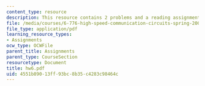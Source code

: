 ```yaml
---
content_type: resource
description: This resource contains 2 problems and a reading assignment.
file: /media/courses/6-776-high-speed-communication-circuits-spring-2005/4551b89013ff93bc8b35c4283c98464c_hw6.pdf
file_type: application/pdf
learning_resource_types:
- Assignments
ocw_type: OCWFile
parent_title: Assignments
parent_type: CourseSection
resourcetype: Document
title: hw6.pdf
uid: 4551b890-13ff-93bc-8b35-c4283c98464c
---
```

